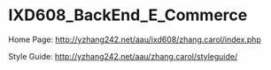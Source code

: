 # IXD608_BackEnd_E_Commerce
Home Page: http://yzhang242.net/aau/ixd608/zhang.carol/index.php

Style Guide: http://yzhang242.net/aau/zhang.carol/styleguide/
